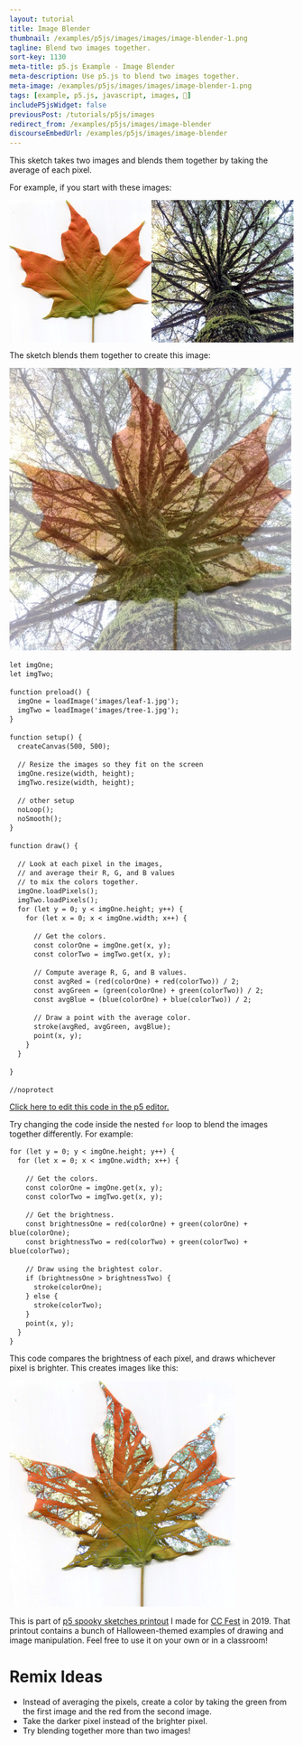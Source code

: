 ```yaml
---
layout: tutorial
title: Image Blender
thumbnail: /examples/p5js/images/images/image-blender-1.png
tagline: Blend two images together.
sort-key: 1130
meta-title: p5.js Example - Image Blender
meta-description: Use p5.js to blend two images together.
meta-image: /examples/p5js/images/images/image-blender-1.png
tags: [example, p5.js, javascript, images, 🎃]
includeP5jsWidget: false
previousPost: /tutorials/p5js/images
redirect_from: /examples/p5js/images/image-blender
discourseEmbedUrl: /examples/p5js/images/image-blender
---
```


This sketch takes two images and blends them together by taking the average of each pixel.

For example, if you start with these images:

<div style="display:flex">
<img src="/examples/p5js/images/images/image-blender-2.png" style="width:50%" alt="leaf"/>
<img src="/examples/p5js/images/images/image-blender-3.png" style="width:50%" alt="tree"/>
</div>

The sketch blends them together to create this image:

![blended image](/examples/p5js/images/images/image-blender-4.png)

```
let imgOne;
let imgTwo;

function preload() {
  imgOne = loadImage('images/leaf-1.jpg');
  imgTwo = loadImage('images/tree-1.jpg');
}

function setup() {
  createCanvas(500, 500);

  // Resize the images so they fit on the screen
  imgOne.resize(width, height);
  imgTwo.resize(width, height);

  // other setup
  noLoop();
  noSmooth();
}

function draw() {

  // Look at each pixel in the images,
  // and average their R, G, and B values
  // to mix the colors together.
  imgOne.loadPixels();
  imgTwo.loadPixels();
  for (let y = 0; y < imgOne.height; y++) {
    for (let x = 0; x < imgOne.width; x++) {

      // Get the colors.
      const colorOne = imgOne.get(x, y);
      const colorTwo = imgTwo.get(x, y);

      // Compute average R, G, and B values.
      const avgRed = (red(colorOne) + red(colorTwo)) / 2;
      const avgGreen = (green(colorOne) + green(colorTwo)) / 2;
      const avgBlue = (blue(colorOne) + blue(colorTwo)) / 2;

      // Draw a point with the average color.
      stroke(avgRed, avgGreen, avgBlue);
      point(x, y);
    }
  }

}

//noprotect
```

[Click here to edit this code in the p5 editor.](https://editor.p5js.org/KevinWorkman/sketches/Rr_KNZFdh)

Try changing the code inside the nested `for` loop to blend the images together differently. For example:

```
for (let y = 0; y < imgOne.height; y++) {
  for (let x = 0; x < imgOne.width; x++) {

    // Get the colors.
    const colorOne = imgOne.get(x, y);
    const colorTwo = imgTwo.get(x, y);

    // Get the brightness.
    const brightnessOne = red(colorOne) + green(colorOne) + blue(colorOne);
    const brightnessTwo = red(colorTwo) + green(colorTwo) + blue(colorTwo);

    // Draw using the brightest color.
    if (brightnessOne > brightnessTwo) {
      stroke(colorOne);
    } else {
      stroke(colorTwo);
    }
    point(x, y);
  }
}
```

This code compares the brightness of each pixel, and draws whichever pixel is brighter. This creates images like this:

![blended image](/examples/p5js/images/images/image-blender-5.png)

This is part of [p5 spooky sketches printout](http://tinyurl.com/p5-spooky-sketches) I made for [CC Fest](http://ccfest.rocks/) in 2019. That printout contains a bunch of Halloween-themed examples of drawing and image manipulation. Feel free to use it on your own or in a classroom!

# Remix Ideas

- Instead of averaging the pixels, create a color by taking the green from the first image and the red from the second image.
- Take the darker pixel instead of the brighter pixel.
- Try blending together more than two images!
